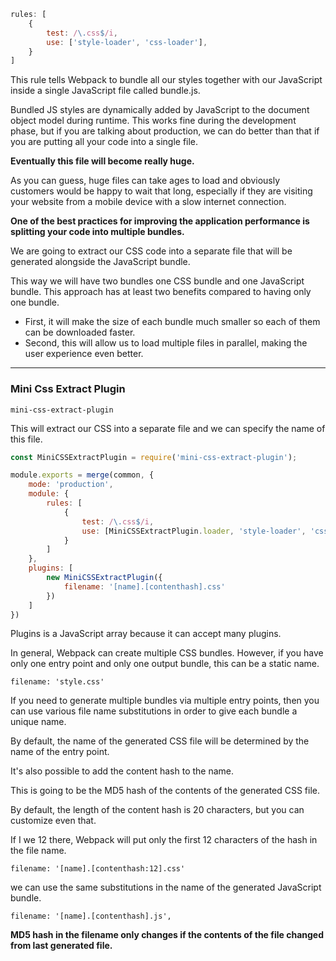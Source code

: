```js
rules: [
	{
		test: /\.css$/i,
		use: ['style-loader', 'css-loader'],
	}
]
```

This rule tells Webpack to bundle all our styles together with our JavaScript inside a single JavaScript file called bundle.js.

Bundled JS styles are dynamically added by JavaScript to the document object model during runtime. This works fine during the development phase, but if you are talking about production, we can do better than that if you are putting all your code into a single file.

**Eventually this file will become really huge.**

As you can guess, huge files can take ages to load and obviously customers would be happy to wait that long, especially if they are visiting your website from a mobile device with a slow internet connection.

**One of the best practices for improving the application performance is splitting your code into multiple bundles.**

We are going to extract our CSS code into a separate file that will be generated alongside the JavaScript bundle.

This way we will have two bundles one CSS bundle and one JavaScript bundle.
This approach has at least two benefits compared to having only one bundle.

- First, it will make the size of each bundle much smaller so each of them can be downloaded faster.
- Second, this will allow us to load multiple files in parallel, making the user experience even better.

---
### Mini Css Extract Plugin
`mini-css-extract-plugin`

This will extract our CSS into a separate file and we can specify the name of this file.

```js
const MiniCSSExtractPlugin = require('mini-css-extract-plugin');

module.exports = merge(common, {
    mode: 'production',
    module: {
        rules: [
            {
                test: /\.css$/i,
                use: [MiniCSSExtractPlugin.loader, 'style-loader', 'css-loader'],
            }
        ]
    },
    plugins: [
        new MiniCSSExtractPlugin({
            filename: '[name].[contenthash].css'
        })
    ]
})
```

Plugins is a JavaScript array because it can accept many plugins.

In general, Webpack can create multiple CSS bundles.
However, if you have only one entry point and only one output bundle, this can be a static name.

```
filename: 'style.css'
```

If you need to generate multiple bundles via multiple entry points, then you can use various file name substitutions in order to give each bundle a unique name.

By default, the name of the generated CSS file will be determined by the name of the entry point.

It's also possible to add the content hash to the name.

This is going to be the MD5 hash of the contents of the generated CSS file.

By default, the length of the content hash is 20 characters, but you can customize even that.

If I we 12 there, Webpack will put only the first 12 characters of the hash in the file name.

```
filename: '[name].[contenthash:12].css'
```

we can use the same substitutions in the name of the generated JavaScript bundle.

```
filename: '[name].[contenthash].js',
```

**MD5 hash in the filename only changes if the contents of the file changed from last generated file.**


